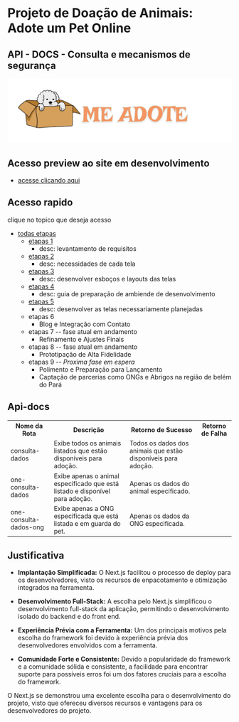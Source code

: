 # Projeto de Doação de Animais: Adote um Pet Online
## API - DOCS - Consulta e mecanismos de segurança

![img](/images/image_logo_readmes.png)

## Acesso preview ao site em desenvolvimento

- [acesse clicando aqui](https://adote.nova-work.cloud/)

## Acesso rapido

clique no topico que deseja acesso

- [todas etapas](/etapas_dev/readme.MD)
  - [etapas 1](/etapas_dev/etapa_1/readme.MD)
    - desc: levantamento de requisitos
  - [etapas 2](/etapas_dev/etapa_2/readme.MD)
    - desc: necessidades de cada tela
  - [etapas 3](/etapas_dev/etapa_3/readme.MD)
    - desc: desenvolver esboços e layouts das telas
  - [etapas 4](/etapas_dev/etapa_4/readme.MD)
    - desc: guia de preparação de ambiende de desenvolvimento
  - [etapas 5](/etapas_dev/etapa_5/readme.MD)
    - desc: desenvolver as telas necessariamente planejadas
  - etapas 6
    - Blog e Integração com Contato
  - etapas 7 -- fase atual em andamento
    - Refinamento e Ajustes Finais
  - etapas 8 -- fase atual em andamento
    - Prototipação de Alta Fidelidade
  - etapas 9 -- _Proxima fase em espera_
    - Polimento e Preparação para Lançamento
    - Captação de parcerias como ONGs e Abrigos na região de belém do Pará

## Api-docs
<table>
  <tr>
    <th>Nome da Rota</th>
    <th>Descrição</th>
    <th>Retorno de Sucesso</th>
    <th>Retorno de Falha</th>
  </tr>
  <tr>
    <td>consulta-dados</td>
    <td>Exibe todos os animais listados que estão disponíveis para adoção.</td>
    <td>Todos os dados dos animais que estão disponíveis para adoção.</td>
    <td></td>
  </tr>
  <tr>
    <td>one-consulta-dados</td>
    <td>Exibe apenas o animal especificado que está listado e disponível para adoção.</td>
    <td>Apenas os dados do animal especificado.</td>
    <td></td>
  </tr>
  <tr>
    <td>one-consulta-dados-ong</td>
    <td>Exibe apenas a ONG especificada que está listada e em guarda do pet.</td>
    <td>Apenas os dados da ONG especificada.</td>
    <td></td>
  </tr>
</table>




## Justificativa

- **Implantação Simplificada:** O Next.js facilitou o processo de deploy para os desenvolvedores, visto os recursos de enpacotamento e otimização integrados na ferramenta.

- **Desenvolvimento Full-Stack:** A escolha pelo Next.js simplificou o desenvolvimento full-stack da aplicação, permitindo o desenvolvimento isolado do backend e do front end.

- **Experiência Prévia com a Ferramenta:** Um dos principais motivos pela escolha do framework foi devido à experiência prévia dos desenvolvedores envolvidos com a ferramenta. 

- **Comunidade Forte e Consistente:** Devido a popularidade do framework e a comunidade sólida e consistente, a facilidade para encontrar suporte para possíveis erros foi um dos fatores cruciais para a escolha do framework.

O Next.js se demonstrou uma excelente escolha para o desenvolvimento do projeto, visto que ofereceu diversos recursos e vantagens para os desenvolvedores do projeto.


